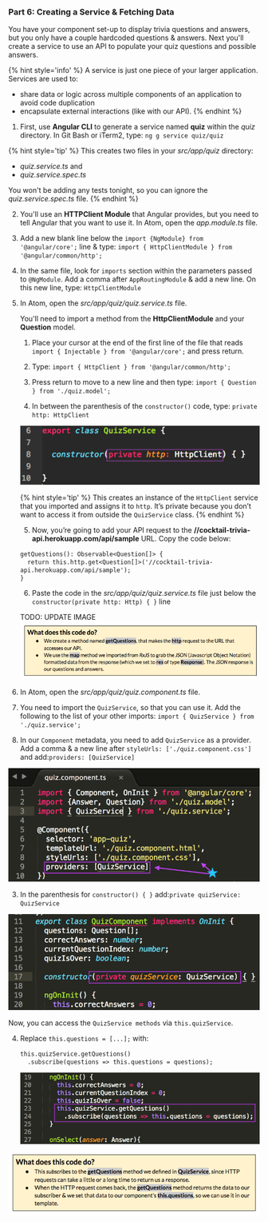 ### Part 6: Creating a Service & Fetching Data

You have your component set-up to display trivia questions and answers, but you only have a couple hardcoded questions & answers. Next you'll create a service to use an API to populate your quiz questions and possible answers.

{% hint style='info' %}
A service is just one piece of your larger application. Services are used to:
* share data or logic across multiple components of an application to avoid code duplication
* encapsulate external interactions (like with our API).
{% endhint %}

1. First, use **Angular CLI** to generate a service named **quiz** within the _quiz_ directory. In Git Bash or iTerm2, type: `ng g service quiz/quiz`

  {% hint style='tip' %}
This creates two files in your _src/app/quiz_ directory:
  * _quiz.service.ts_ and
  * _quiz.service.spec.ts_

You won't be adding any tests tonight, so you can ignore the _quiz.service.spec.ts_ file.
  {% endhint %}

2. You'll use an **HTTPClient Module** that Angular provides, but you need to tell Angular that you want to use it. In Atom, open the _app.module.ts_ file.

  1. Add a new blank line below the `import {NgModule} from '@angular/core';` line & type:
  `import { HttpClientModule } from '@angular/common/http';`

  2. In the same file, look for `imports` section within the parameters passed to `@NgModule`. Add a comma after `AppRoutingModule` & add a new line. On this new line, type: `HttpClientModule`

2.  In Atom, open the _src/app/quiz/quiz.service.ts_ file.

    You'll need to import a method from the **HttpClientModule** and your **Question** model.

    1. Place your cursor at the end of the first line of the file that reads `import { Injectable } from '@angular/core';` and press return.

    2. Type: `import { HttpClient } from '@angular/common/http';`

    3. Press return to move to a new line and then type: `import { Question } from './quiz.model';`

    4. In between the parenthesis of the `constructor()` code, type: `private http: HttpClient`
    
      ![](/images/httpClient.png)

      {% hint style='tip' %}
This creates an instance of the `HttpClient` service that you imported and assigns it to `http`. It’s private because you don’t want to access it from outside the `QuizService` class.
      {% endhint %}

    5. Now, you’re going to add your API request to the **//cocktail-trivia-api.herokuapp.com/api/sample** URL. Copy the code below:

      ```
      getQuestions(): Observable<Question[]> { 
        return this.http.get<Question[]>('//cocktail-trivia-api.herokuapp.com/api/sample'); 
      }
      ```

    6. Paste the code in the _src/app/quiz/quiz.service.ts_ file just below the `constructor(private http: Http) { }` line

    TODO: UPDATE IMAGE
    ![](../images/26.png)

9.  In Atom, open the _src/app/quiz/quiz.component.ts_ file.

  1.  You need to import the `QuizService`, so that you can use it. Add the following to the list of your other imports: `import { QuizService } from './quiz.service';`

  2.  In our `Component` metadata, you need to add `QuizService` as a provider. Add a comma & a new line after `styleUrls: ['./quiz.component.css']` and add:`providers: [QuizService]`

  ![](/images/image22.png)

  3. In the parenthesis for `constructor() { }` add:`private quizService: QuizService`

  ![](/images/image48.png)

  Now, you can access the `QuizService methods` via `this.quizService`.

4.  Replace `this.questions = [...];` with:
    ```
    this.quizService.getQuestions()
      .subscribe(questions => this.questions = questions);
    ```

    ![](/images/image13.png)

![](../images/27.png)
